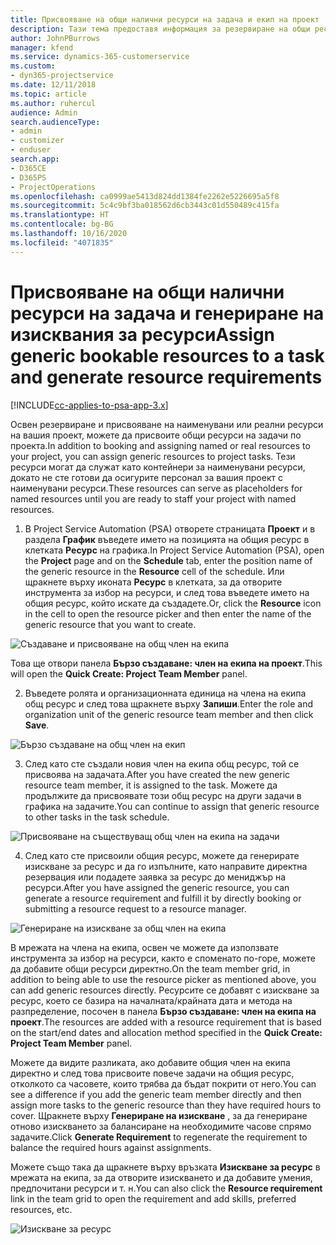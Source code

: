 ```yaml
---
title: Присвояване на общи налични ресурси на задача и екип на проект
description: Тази тема предоставя информация за резервиране на общи ресурси за задачи и екипи на проекти.
author: JohnPBurrows
manager: kfend
ms.service: dynamics-365-customerservice
ms.custom:
- dyn365-projectservice
ms.date: 12/11/2018
ms.topic: article
ms.author: ruhercul
audience: Admin
search.audienceType:
- admin
- customizer
- enduser
search.app:
- D365CE
- D365PS
- ProjectOperations
ms.openlocfilehash: ca0999ae5413d824dd1384fe2262e5226695a5f8
ms.sourcegitcommit: 5c4c9bf3ba018562d6cb3443c01d550489c415fa
ms.translationtype: HT
ms.contentlocale: bg-BG
ms.lasthandoff: 10/16/2020
ms.locfileid: "4071835"
---
```

# <a name="assign-generic-bookable-resources-to-a-task-and-generate-resource-requirements"></a><span data-ttu-id="1e20b-103">Присвояване на общи налични ресурси на задача и генериране на изисквания за ресурси</span><span class="sxs-lookup"><span data-stu-id="1e20b-103">Assign generic bookable resources to a task and generate resource requirements</span></span> 

[!INCLUDE[cc-applies-to-psa-app-3.x](../includes/cc-applies-to-psa-app-3x.md)]

<span data-ttu-id="1e20b-104">Освен резервиране и присвояване на наименувани или реални ресурси на вашия проект, можете да присвоите общи ресурси на задачи по проекта.</span><span class="sxs-lookup"><span data-stu-id="1e20b-104">In addition to booking and assigning named or real resources to your project, you can assign generic resources to project tasks.</span></span> <span data-ttu-id="1e20b-105">Тези ресурси могат да служат като контейнери за наименувани ресурси, докато не сте готови да осигурите персонал за вашия проект с наименувани ресурси.</span><span class="sxs-lookup"><span data-stu-id="1e20b-105">These resources can serve as placeholders for named resources until you are ready to staff your project with named resources.</span></span> 

1. <span data-ttu-id="1e20b-106">В Project Service Automation (PSA) отворете страницата **Проект** и в раздела **График** въведете името на позицията на общия ресурс в клетката **Ресурс** на графика.</span><span class="sxs-lookup"><span data-stu-id="1e20b-106">In Project Service Automation (PSA), open the **Project** page and on the **Schedule** tab, enter the position name of the generic resource in the **Resource** cell of the schedule.</span></span> <span data-ttu-id="1e20b-107">Или щракнете върху иконата **Ресурс** в клетката, за да отворите инструмента за избор на ресурси, и след това въведете името на общия ресурс, който искате да създадете.</span><span class="sxs-lookup"><span data-stu-id="1e20b-107">Or, click the **Resource** icon in the cell to open the resource picker and then enter the name of the generic resource that you want to create.</span></span>

![Създаване и присвояване на общ член на екипа](media/RM-how-to-9.png)

<span data-ttu-id="1e20b-109">Това ще отвори панела **Бързо създаване: член на екипа на проект**.</span><span class="sxs-lookup"><span data-stu-id="1e20b-109">This will open the **Quick Create: Project Team Member** panel.</span></span> 

2. <span data-ttu-id="1e20b-110">Въведете ролята и организационната единица на члена на екипа общ ресурс и след това щракнете върху **Запиши**.</span><span class="sxs-lookup"><span data-stu-id="1e20b-110">Enter the role and organization unit of the generic resource team member and then click **Save**.</span></span>

![Бързо създаване на общ член на екип](media/RM-how-to-10.png)

3. <span data-ttu-id="1e20b-112">След като сте създали новия член на екипа общ ресурс, той се присвоява на задачата.</span><span class="sxs-lookup"><span data-stu-id="1e20b-112">After you have created the new generic resource team member, it is assigned to the task.</span></span> <span data-ttu-id="1e20b-113">Можете да продължите да присвоявате този общ ресурс на други задачи в графика на задачите.</span><span class="sxs-lookup"><span data-stu-id="1e20b-113">You can continue to assign that generic resource to other tasks in the task schedule.</span></span>

![Присвояване на съществуващ общ член на екипа на задачи](media/RM-how-to-11.png)

4. <span data-ttu-id="1e20b-115">След като сте присвоили общия ресурс, можете да генерирате изискване за ресурс и да го изпълните, като направите директна резервация или подадете заявка за ресурс до мениджър на ресурси.</span><span class="sxs-lookup"><span data-stu-id="1e20b-115">After you have assigned the generic resource, you can generate a resource requirement and fulfill it by directly booking or submitting a resource request to a resource manager.</span></span>

![Генериране на изискване за общ член на екипа](media/RM-how-to-12.png)

<span data-ttu-id="1e20b-117">В мрежата на члена на екипа, освен че можете да използвате инструмента за избор на ресурси, както е споменато по-горе, можете да добавите общи ресурси директно.</span><span class="sxs-lookup"><span data-stu-id="1e20b-117">On the team member grid, in addition to being able to use the resource picker as mentioned above, you can add generic resources directly.</span></span> <span data-ttu-id="1e20b-118">Ресурсите се добавят с изискване за ресурс, което се базира на началната/крайната дата и метода на разпределение, посочен в панела **Бързо създаване: член на екипа на проект**.</span><span class="sxs-lookup"><span data-stu-id="1e20b-118">The resources are added with a resource requirement that is based on the start/end dates and allocation method specified in the **Quick Create: Project Team Member** panel.</span></span>

<span data-ttu-id="1e20b-119">Можете да видите разликата, ако добавите общия член на екипа директно и след това присвоите повече задачи на общия ресурс, отколкото са часовете, които трябва да бъдат покрити от него.</span><span class="sxs-lookup"><span data-stu-id="1e20b-119">You can see a difference if you add the generic team member directly and then assign more tasks to the generic resource than they have required hours to cover.</span></span> <span data-ttu-id="1e20b-120">Щракнете върху **Генериране на изискване** , за да генериране отново изискването за балансиране на необходимите часове спрямо задачите.</span><span class="sxs-lookup"><span data-stu-id="1e20b-120">Click **Generate Requirement** to regenerate the requirement to balance the required hours against assignments.</span></span>

<span data-ttu-id="1e20b-121">Можете също така да щракнете върху връзката **Изискване за ресурс** в мрежата на екипа, за да отворите изискването и да добавите умения, предпочитани ресурси и т. н.</span><span class="sxs-lookup"><span data-stu-id="1e20b-121">You can also click the **Resource requirement** link in the team grid to open the requirement and add skills, preferred resources, etc.</span></span>

![Изискване за ресурс](media/RM-how-to-13.png)

